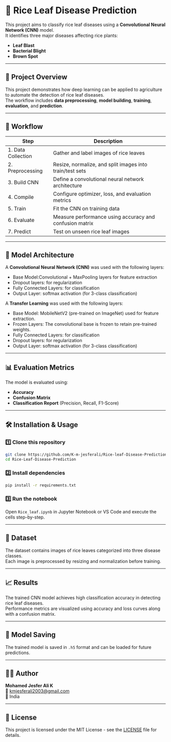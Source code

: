 # 🌾 Rice Leaf Disease Prediction

This project aims to classify rice leaf diseases using a **Convolutional Neural Network (CNN)** model.  
It identifies three major diseases affecting rice plants:

- **Leaf Blast**
- **Bacterial Blight**
- **Brown Spot**

---

## 📘 Project Overview

This project demonstrates how deep learning can be applied to agriculture to automate the detection of rice leaf diseases.  
The workflow includes **data preprocessing**, **model building**, **training**, **evaluation**, and **prediction**.

---

## 🧩 Workflow

| Step | Description |
|------|--------------|
| 1. Data Collection | Gather and label images of rice leaves |
| 2. Preprocessing | Resize, normalize, and split images into train/test sets |
| 3. Build CNN | Define a convolutional neural network architecture |
| 4. Compile | Configure optimizer, loss, and evaluation metrics |
| 5. Train | Fit the CNN on training data |
| 6. Evaluate | Measure performance using accuracy and confusion matrix |
| 7. Predict | Test on unseen rice leaf images |

---

## 🧠 Model Architecture

A **Convolutional Neural Network (CNN)** was used with the following layers:

- Base Model:Convolutional + MaxPooling layers for feature extraction  
- Dropout layers: for regularization  
- Fully Connected Layers: for classification  
- Output Layer: softmax activation (for 3-class classification)

A **Transfer Learning** was used with the following layers:

- Base Model: MobileNetV2 (pre-trained on ImageNet) used for feature extraction.
- Frozen Layers: The convolutional base is frozen to retain pre-trained weights.
- Fully Connected Layers: for classification
- Dropout layers: for regularization 
- Output Layer: softmax activation (for 3-class classification)

---

## 📊 Evaluation Metrics

The model is evaluated using:

- **Accuracy**
- **Confusion Matrix**
- **Classification Report** (Precision, Recall, F1-Score)

---

## 🛠️ Installation & Usage

### 1️⃣ Clone this repository
```bash
git clone https://github.com/K-m-jesferali/Rice-leaf-Disease-Prediction.git
cd Rice-Leaf-Disease-Prediction
```

### 2️⃣ Install dependencies
```bash
pip install -r requirements.txt
```

### 3️⃣ Run the notebook
Open `Rice_leaf.ipynb` in Jupyter Notebook or VS Code and execute the cells step-by-step.

---

## 📂 Dataset

The dataset contains images of rice leaves categorized into three disease classes.  
Each image is preprocessed by resizing and normalization before training.

---

## 📈 Results

The trained CNN model achieves high classification accuracy in detecting rice leaf diseases.  
Performance metrics are visualized using accuracy and loss curves along with a confusion matrix.

---

## 💾 Model Saving

The trained model is saved in `.h5` format and can be loaded for future predictions.

---

## 👨‍💻 Author

**Mohamed Jesfer Ali K**  
📧 kmjesferali2003@gmail.com  
📍 India  

---

## 🏁 License

This project is licensed under the MIT License - see the [LICENSE](LICENSE) file for details.

